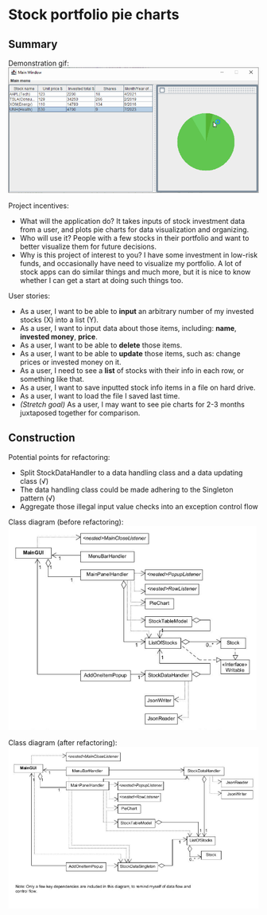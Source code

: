 # Stock portfolio pie charts

## Summary

Demonstration gif:
<br /> ![image01](/imgs/demo.gif)

Project incentives:
- What will the application do? It takes inputs of stock investment data from a user, and plots pie charts for data visualization and organizing.
- Who will use it? People with a few stocks in their portfolio and want to better visualize them for future decisions.
- Why is this project of interest to you? I have some investment in low-risk funds, and occasionally have need to visualize my portfolio. A lot of stock apps can do similar things and much more, but it is nice to know whether I can get a start at doing such things too.

User stories:
- As a user, I want to be able to **input** an arbitrary number of my invested stocks (X) into a list (Y).
- As a user, I want to input data about those items, including: **name**, **invested money**, **price**.
- As a user, I want to be able to **delete** those items.
- As a user, I want to be able to **update** those items, such as: change prices or invested money on it.
- As a user, I need to see a **list** of stocks with their info in each row, or something like that.
- As a user, I want to save inputted stock info items in a file on hard drive.
- As a user, I want to load the file I saved last time.
- *(Stretch goal)* As a user, I may want to see pie charts for 2-3 months juxtaposed together for comparison.

## Construction
Potential points for refactoring:
- Split StockDataHandler to a data handling class and a data updating class (√)
- The data handling class could be made adhering to the Singleton pattern (√)
- Aggregate those illegal input value checks into an exception control flow

Class diagram (before refactoring):
<br /> <img src="./UML_Design_Diagram.jpg" alt="UML_Design_Diagram.jpg" width="500" />

Class diagram (after refactoring):
<br /> <img src="./UML_Design_Diagram2.jpg" alt="UML_Design_Diagram2.jpg" width="600" />
